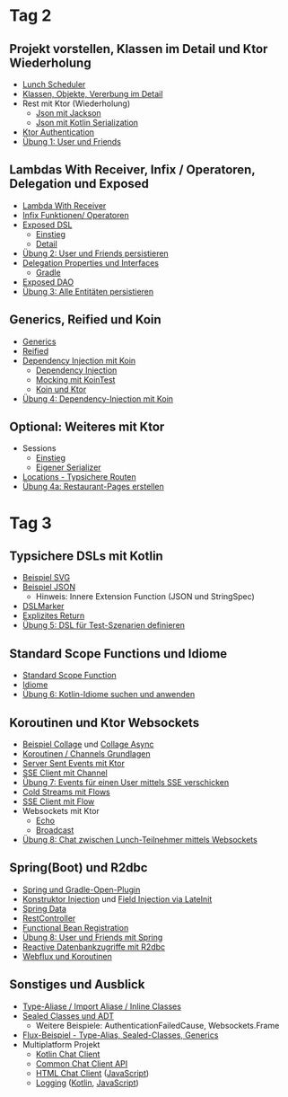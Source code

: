 # Tag 2
## Projekt vorstellen, Klassen im Detail und Ktor Wiederholung
* [Lunch Scheduler](lunch-scheduler/doc/01_Project.md)
* [Klassen, Objekte, Vererbung im Detail](misc/src/test/kotlin/Klassen_und_Objekte.kt)
* Rest mit Ktor (Wiederholung)
    * [Json mit Jackson](ktor/src/main/kotlin/rest/jackson/KtorRestJacksonServer.kt)
    * [Json mit Kotlin Serialization](ktor/src/main/kotlin/rest/serialization/KtorRestSerializationClient.kt)         
* [Ktor Authentication](ktor/src/main/kotlin/auth/KtorAuthApplication.kt)
* [Übung 1: User und Friends](lunch-scheduler/doc/02_Uebungen.md)


## Lambdas With Receiver, Infix / Operatoren, Delegation und Exposed
* [Lambda With Receiver](misc/src/test/kotlin/LambdasWithReceiver.kt)
* [Infix Funktionen/ Operatoren](misc/src/test/kotlin/Infix_Operatoren.kt) 
* [Exposed DSL](https://github.com/JetBrains/Exposed)
    * [Einstieg](exposed/src/test/kotlin/dsl/ExposedDSLStart.kt)
    * [Detail](exposed/src/test/kotlin/dsl/ExposedDSLMore.kt)
* [Übung 2: User und Friends persistieren](lunch-scheduler/doc/02_Uebungen.md)
* [Delegation Properties und Interfaces](misc/src/test/kotlin/Delegation.kt)
    * [Gradle](build.gradle.kts)
* [Exposed DAO](exposed/src/test/kotlin/dao/ExposedDao.kt)
* [Übung 3: Alle Entitäten persistieren](lunch-scheduler/doc/02_Uebungen.md)

            
## Generics, Reified und Koin            
* [Generics](misc/src/test/kotlin/Generics.kt)
* [Reified](misc/src/test/kotlin/Reified.kt)
* [Dependency Injection mit Koin](https://insert-koin.io/)
    * [Dependency Injection](koin/src/test/kotlin/DependencyInjection.kt)
    * [Mocking mit KoinTest](koin/src/test/kotlin/MockingWithKoinJunitTest.kt)
    * [Koin und Ktor](koin/src/main/kotlin/KtorExample.kt)
* [Übung 4: Dependency-Injection mit Koin](lunch-scheduler/doc/02_Uebungen.md)


## Optional: Weiteres mit Ktor
* Sessions
    * [Einstieg](ktor/src/main/kotlin/session/KtorSessionApplication.kt)
    * [Eigener Serializer](ktor/src/main/kotlin/session/KtorSessionExtApplication.kt)
* [Locations - Typsichere Routen](ktor/src/main/kotlin/location/LocationServer.kt)
* [Übung 4a: Restaurant-Pages erstellen](lunch-scheduler/doc/02_Uebungen.md)
        
        
# Tag 3    

## Typsichere DSLs mit Kotlin
* [Beispiel SVG](misc/src/main/kotlin/dsl/SVGKtorMain.kt) 
* [Beispiel JSON](misc/src/main/kotlin/dsl/KSon1.kt)
    * Hinweis: Innere Extension Function (JSON und StringSpec)
* [DSLMarker](misc/src/test/kotlin/DSLMarker.kt)
* [Explizites Return](misc/src/test/kotlin/ExplizitesReturn.kt)
* [Übung 5: DSL für Test-Szenarien definieren](lunch-scheduler/doc/02_Uebungen.md)


## Standard Scope Functions und Idiome 
* [Standard Scope Function](misc/src/test/kotlin/Standard_Lambda_Scope_Funktionen.kt) 
* [Idiome](https://kotlinlang.org/docs/reference/idioms.html)
* [Übung 6: Kotlin-Idiome suchen und anwenden](lunch-scheduler/doc/02_Uebungen.md)

## Koroutinen und Ktor Websockets
* [Beispiel Collage](coroutines/src/main/kotlin/collage/Collage.kt) und [Collage Async](coroutines/src/main/kotlin/collage/CollageAsync.kt) 
* [Koroutinen / Channels Grundlagen](coroutines/src/test/kotlin/BasicCoroutine.kt)
* [Server Sent Events mit Ktor](ktor/src/main/kotlin/sse/KtorSseApplication.kt)
* [SSE Client mit Channel](ktor/src/main/kotlin/sse/KtorSseChannelClient.kt)
* [Übung 7: Events für einen User mittels SSE verschicken](lunch-scheduler/doc/02_Uebungen.md)
* [Cold Streams mit Flows](coroutines/src/test/kotlin/MoreCoroutine.kt)
* [SSE Client mit Flow](ktor/src/main/kotlin/sse/KtorSseFlowClient.kt)
* Websockets mit Ktor
    * [Echo](coroutines/src/main/kotlin/websocket/EchoServer.kt)
    * [Broadcast](coroutines/src/main/kotlin/websocket/EchoBroadcastServer.kt)
* [Übung 8: Chat zwischen Lunch-Teilnehmer mittels Websockets](lunch-scheduler/doc/02_Uebungen.md)

                
## Spring(Boot) und R2dbc
* [Spring und Gradle-Open-Plugin](spring/build.gradle.kts)
* [Konstruktor Injection](spring/src/main/kotlin/annotations/RestService.kt) und [Field Injection via LateInit](spring/src/main/kotlin/annotations/InitConfiguration.kt)
* [Spring Data](spring/src/main/kotlin/annotations/Persistence.kt)
* [RestController](spring/src/main/kotlin/annotations/RestService.kt)
* [Functional Bean Registration](spring/src/main/kotlin/functional/AdresseFunctionalApplication.kt)
* [Übung 8: User und Friends mit Spring](lunch-scheduler/doc/02_Uebungen.md)
* [Reactive Datenbankzugriffe mit R2dbc](r2dbc/src/test/kotlin/BasicR2DBC.kt)
* [Webflux und Koroutinen](spring-reactive/src/main/kotlin/annotations/RestService.kt) 


## Sonstiges und Ausblick          
* [Type-Aliase / Import Aliase / Inline Classes](misc/src/test/kotlin/TypeAlias_Inline_Class.kt)        
* [Sealed Classes und ADT](misc/src/test/kotlin/SealedClassesADT.kt) 
    * Weitere Beispiele: AuthenticationFailedCause, Websockets.Frame
* [Flux-Beispiel - Type-Alias, Sealed-Classes, Generics](misc/src/test/kotlin/FluxBeispiel.kt)           
* Multiplatform Projekt
    * [Kotlin Chat Client](mpp-chat/src/jvmMain/kotlin/de/e2/ktor/multiplatform/ChatClientKotlin.kt)
    * [Common Chat Client API](mpp-chat/src/commonMain/kotlin/de/e2/ktor/multiplatform/ChatClient.kt)
    * [HTML Chat Client](mpp-chat/src/jvmMain/resources/index.html) 
                ([JavaScript](mpp-chat/src/jsMain/kotlin/de/e2/ktor/multiplatform/ChatClientJs.kt))
    * [Logging](mpp-chat/src/commonMain/kotlin/de/e2/ktor/multiplatform/Logging.kt)
                ([Kotlin](mpp-chat/src/jvmMain/kotlin/de/e2/ktor/multiplatform/LoggingJvm.kt),
                [JavaScript](mpp-chat/src/jsMain/kotlin/de/e2/ktor/multiplatform/LoggingJs.kt)) 
